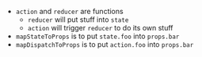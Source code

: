 
* `action` and `reducer` are functions
  * `reducer` will put stuff into `state`
  * `action` will trigger `reducer` to do its own stuff
* `mapStateToProps` is to put `state.foo` into `props.bar`
* `mapDispatchToProps` is to put `action.foo` into `props.bar`
